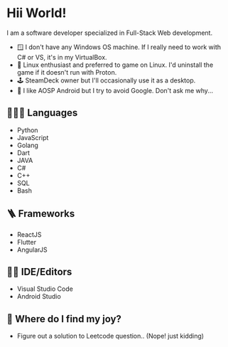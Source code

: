 # Hii World!

I am a software developer specialized in Full-Stack Web development. 

- 🪟 I don't have any Windows OS machine. If I really need to work with C# or VS, it's in my VirtualBox.
- 🐧 Linux enthusiast and preferred to game on Linux. I'd uninstall the game if it doesn't run with Proton.
- 🕹 SteamDeck owner but I'll occasionally use it as a desktop.
- 🤖 I like AOSP Android but I try to avoid Google. Don't ask me why...

## 🧑🏻‍💻 Languages

- Python
- JavaScript
- Golang
- Dart
- JAVA
- C#
- C++
- SQL
- Bash

## 🪜 Frameworks 

- ReactJS
- Flutter
- AngularJS

## ✍🏻 IDE/Editors

- Visual Studio Code
- Android Studio

## 🤩 Where do I find my joy?

- Figure out a solution to Leetcode question.. (Nope! just kidding)
